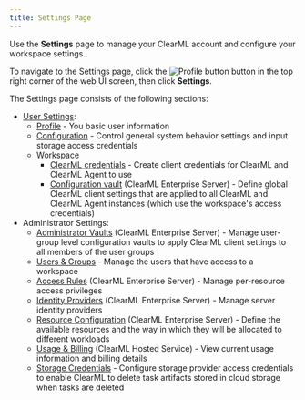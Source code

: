 ```yaml
---
title: Settings Page
---
```


Use the **Settings** page to manage your ClearML account and configure your workspace settings.

To navigate to the Settings page, click the <img src="/docs/latest/icons/ico-me.svg" alt="Profile button" className="icon size-lg space-sm" /> 
button in the top right corner of the web UI screen, then click **Settings**. 

The Settings page consists of the following sections:
* [User Settings](webapp_settings_profile.md):
  * [Profile](webapp_settings_profile.md#profile) - You basic user information
  * [Configuration](webapp_settings_profile.md#configuration) - Control general system behavior settings and input storage access credentials
  * [Workspace](webapp_settings_profile.md#workspace)  
      * [ClearML credentials](webapp_settings_profile.md#clearml-credentials) - Create client credentials for ClearML and ClearML Agent to use 
      * [Configuration vault](webapp_settings_profile.md#configuration-vault) (ClearML Enterprise Server) - Define global ClearML client settings
        that are applied to all ClearML and ClearML Agent instances (which use the workspace's access 
        credentials)
* Administrator Settings:
  * [Administrator Vaults](webapp_settings_admin_vaults.md) (ClearML Enterprise Server) - Manage user-group level configuration 
    vaults to apply ClearML client settings to all members of the user groups
  * [Users & Groups](webapp_settings_users.md) - Manage the users that have access to a workspace
  * [Access Rules](webapp_settings_access_rules.md) (ClearML Enterprise Server) - Manage per-resource access privileges 
  * [Identity Providers](webapp_settings_id_providers.md) (ClearML Enterprise Server) - Manage server identity providers
  * [Resource Configuration](webapp_settings_resource_configs.md) (ClearML Enterprise Server) - Define the available resources and the way in which they 
  will be allocated to different workloads 
  * [Usage & Billing](webapp_settings_usage_billing.md) (ClearML Hosted Service) - View current usage information and billing details
  * [Storage Credentials](webapp_settings_storage_credentials.md) - Configure storage provider access credentials to 
  enable ClearML to delete task artifacts stored in cloud storage when tasks are deleted